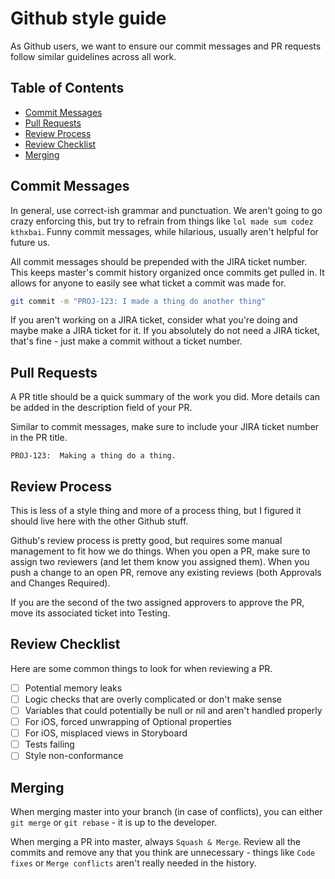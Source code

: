 # Github style guide

As Github users, we want to ensure our commit messages and PR requests follow similar guidelines across all work.

## Table of Contents

* [Commit Messages](#commit-messages)
* [Pull Requests](#pull-requests)
* [Review Process](#review-process)
* [Review Checklist](#review-checklist)
* [Merging](#merging)

## Commit Messages

In general, use correct-ish grammar and punctuation. We aren't going to go crazy enforcing this, but try to refrain from things like `lol made sum codez kthxbai`. Funny commit messages, while hilarious, usually aren't helpful for future us.

All commit messages should be prepended with the JIRA ticket number. This keeps master's commit history organized once commits get pulled in. It allows for anyone to easily see what ticket a commit was made for.

```bash
git commit -m "PROJ-123: I made a thing do another thing"
```

If you aren't working on a JIRA ticket, consider what you're doing and maybe make a JIRA ticket for it. If you absolutely do not need a JIRA ticket, that's fine - just make a commit without a ticket number.

## Pull Requests

A PR title should be a quick summary of the work you did. More details can be added in the description field of your PR. 

Similar to commit messages, make sure to include your JIRA ticket number in the PR title.

```
PROJ-123:  Making a thing do a thing.
```

## Review Process

This is less of a style thing and more of a process thing, but I figured it should live here with the other Github stuff.

Github's review process is pretty good, but requires some manual management to fit how we do things. When you open a PR, make sure to assign two reviewers (and let them know you assigned them). When you push a change to an open PR, remove any existing reviews (both Approvals and Changes Required).

If you are the second of the two assigned approvers to approve the PR, move its associated ticket into Testing.

## Review Checklist

Here are some common things to look for when reviewing a PR.

- [ ] Potential memory leaks
- [ ] Logic checks that are overly complicated or don't make sense
- [ ] Variables that could potentially be null or nil and aren't handled properly
- [ ] For iOS, forced unwrapping of Optional properties
- [ ] For iOS, misplaced views in Storyboard
- [ ] Tests failing
- [ ] Style non-conformance

## Merging

When merging master into your branch (in case of conflicts), you can either `git merge` or `git rebase` - it is up to the developer.

When merging a PR into master, always `Squash & Merge`. Review all the commits and remove any that you think are unnecessary - things like `Code fixes` or `Merge conflicts` aren't really needed in the history.
